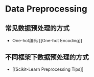 # Data Preprocessing
## 常见数据预处理的方式
- One-hot编码 [[One-hot Encoding]]
## 不同框架下数据预处理的方式
- [[Scikit-Learn Preprocessing Tips]]